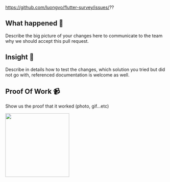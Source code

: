 https://github.com/luongvo/flutter-survey/issues/??

## What happened 👀

Describe the big picture of your changes here to communicate to the team why we should accept this pull request. 
 
## Insight 📝

Describe in details how to test the changes, which solution you tried but did not go with, referenced documentation is welcome as well.
 
## Proof Of Work 📹

Show us the proof that it worked (photo, gif...etc)

<img src="URL_GOES_HERE" width=200 />
